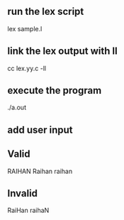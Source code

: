 ## run the lex script
lex sample.l

## link the lex output with ll
cc lex.yy.c -ll

## execute the program
./a.out

## add user input
## Valid
RAIHAN
Raihan
raihan

## Invalid
RaiHan
raihaN
